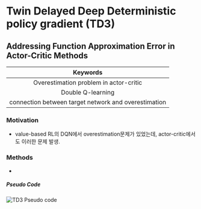 # Twin Delayed Deep Deterministic policy gradient (TD3)
## Addressing Function Approximation Error in Actor-Critic Methods

| Keywords |
|:--------:|
| Overestimation problem in actor-critic |
| Double Q-learning |
| connection between target network and overestimation |

### Motivation
- value-based RL의 DQN에서 overestimation문제가 있었는데, actor-critic에서도 이러한 문제 발생.

### Methods
- 

##### Pseudo Code
![TD3 Pseudo code](http://spinningup.openai.com/en/latest/_images/math/52d3d2df4225f9fec06156d6e1d3da26c8b27bc5.svg)
